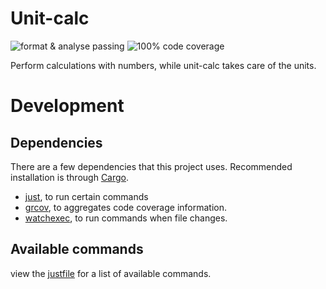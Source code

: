 <!-- 
This README describes the package. If you publish this package to pub.dev,
this README's contents appear on the landing page for your package.

For information about how to write a good package README, see the guide for
[writing package pages](https://dart.dev/guides/libraries/writing-package-pages). 

For general information about developing packages, see the Dart guide for
[creating packages](https://dart.dev/guides/libraries/create-library-packages)
and the Flutter guide for
[developing packages and plugins](https://flutter.dev/developing-packages). 
-->
# Unit-calc 
![format & analyse passing](https://github.com/BentEngbers/unit-calc/actions/workflows/push-checks.yaml/badge.svg?branch=master)
![100% code coverage](https://github.com/BentEngbers/unit-calc/actions/workflows/full-code-coverage.yaml/badge.svg?branch=master)

Perform calculations with numbers, while unit-calc takes care of the units.

# Development
## Dependencies 
There are a few dependencies that this project uses.
Recommended installation is through [Cargo](https://doc.rust-lang.org/stable/cargo/).
- [just](https://github.com/casey/just), to run certain commands 
- [grcov](https://github.com/mozilla/grcov), to aggregates code coverage information.
- [watchexec](https://github.com/watchexec/watchexec), to run commands when file changes.

## Available commands
view the [justfile](./justfile) for a list of available commands.